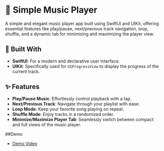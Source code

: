 # 🎵 Simple Music Player  

A simple and elegant music player app built using SwiftUI and UIKit, offering essential features like play/pause, next/previous track navigation, loop, shuffle, and a dynamic tab for minimizing and maximizing the player view.  

## 📱 Built With  
- **SwiftUI**: For a modern and declarative user interface.  
- **UIKit**: Specifically used for `UIProgressView` to display the progress of the current track.  

## ✨ Features  
- **Play/Pause Music**: Effortlessly control playback with a tap.  
- **Next/Previous Track**: Navigate through your playlist with ease.  
- **Loop Mode**: Keep your favorite song playing on repeat.  
- **Shuffle Mode**: Enjoy tracks in a randomized order.  
- **Minimize/Maximize Player Tab**: Seamlessly switch between compact and full views of the music player.  

##Demo
 - [Demo Video](https://youtube.com/shorts/c6v7OYGyOSA?feature=share)
